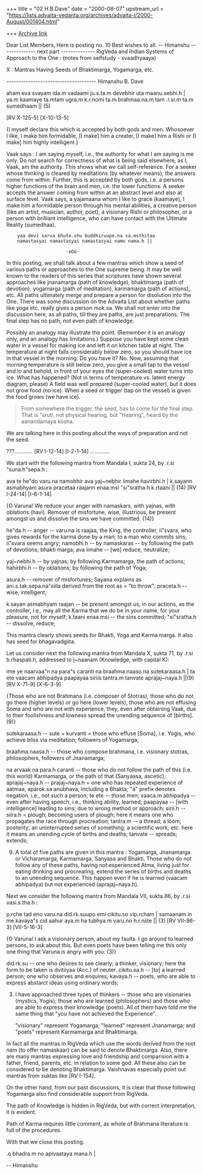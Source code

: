 +++
title = "02 H.B.Dave"
date = "2000-08-07"
upstream_url = "https://lists.advaita-vedanta.org/archives/advaita-l/2000-August/001404.html"

+++
[Archive link](https://lists.advaita-vedanta.org/archives/advaita-l/2000-August/001404.html)


Dear List Members,
Here is posting no. 10
Best wishes to all.
-- Himanshu
-------------- next part --------------
RigVeda and Indian Systems of Approach to the One :
(notes from selfstudy - svaadhyaaya)

X : Mantras Having Seeds of Bhaktimarga, Yogamarga, etc.

------------------------------------- Himanshu B. Dave

aham eva svayam ida.m vadaami ju.s.ta.m devebhir uta maanu.sebhi.h |
ya.m kaamaye ta.mtam ugra.m k.r.nomi ta.m brahmaa.na.m tam .r.si.m ta.m
sumedhaam || (5)

[RV X-125-5] [X-10-13-5]

{I myself declare this which is accepted by both gods and men. Whosoever I
like, I make him formidable, [I make] him a creater, [I make] him a Rishi or
[I make] him highly intelligent.}

Vaak says : I am saying myself, i.e., the authority for what I am saying is
me only. Do not search for correctness of what is being said elsewhere, as
I, Vaak, am the authority. This shows what we call self-reference. For a
seeker whose thinking is cleared by meditations (by whatever means), the
answers come from within. Further, this is accepted by both gods, i.e. a
persons higher functions of the brain and men, i.e. the lower functions. A
seeker accepts the answer coming from within at an abstract level and also
at surface level.
Vaak says, a yajamaana whom I like to grace (kaamaye), I make him a
formidable person through his mental abilities, a creative person (like an
artist, musician, author, poet), a visionary Rishi or philosopher, or a
person with brilliant intelligence, who can have contact with the Ultimate
Reality (sumedhaa).

        yaa devi sarva bhute.shu buddhiruupe.na sa.msthitaa
        namastasyai namastasyai namastasyai namo nama.h ||

                          -oOo-

In this posting, we shall talk about a few mantras which show a seed of
various paths or approaches to the One supreme being. It may be well known
to the readers of this series that scriptures have shown several approaches
like jnanamarga (path of knowledge), bhaktimarga (path of devotion),
yogamarga (path of meditation), karmamarga (path of actions), etc. All paths
ultimately merge and prepare a person for disolution into the One. There was
some discussion on the Advaita List about whether paths like yoga etc.
really gives a person mok.sa. We shall not enter into the discussion here,
as all paths, till they are paths, are just preparations. The final step has
no path, not even path of knowledge.

Possibly an analogy may illustrate the point. (Remember it is an analogy
only, and an analogy has limitations.) Suppose you have kept some clean
water in a vessel for making ice and left it on kitchen table at night. The
temperature at night falls considerably below zero, so you should have ice
in that vessel in the morning. Do you have it? No. Now, assuming that
morning temperature is still below zero, you give a small tap to the vessel
and lo and behold, in front of your eyes the (super-cooled) water turns into
ice. What has happened? (Not in terms of temperature vs. latent energy
diagram, please) A field was well prepared (super-cooled water), but it does
not grow food (no ice). When a seed or trigger (tap on the vessel) is given
the food grows (we have ice).

>From somewhere the trigger, the seed, has to come for the final step. That
is "sruti, not physical hearing, but "Hearing", heard by the aanandamaya
kosha.

We are talking here in this posting about the ways of preparation and not
the seed.

???............  [RV I-12-14]  [I-2-1-14] .............

We start with the following mantra from Mandala I, sukta 24, by .r.si
"suna.h"sepa.h :

ava te he"do varu.na namobhir ava yaj~nebhir iimahe havirbhi.h |
k.sayann asmabhyam asura pracetaa raajann enaa.msi "si"sratha.h k.rtaani || (14)
[RV I-24-14]  [I-6-1-14]

{O Varuna! We reduce your anger with namaskars, with yajnas, with oblations
(havi). Remover of misfortune, wise, illustrious, be present amongst us and
dissolve the sins we have committed. (14)}

he"da.h -- anger -- varu.na is raajaa, the King, the controller, ii"svara, who
           gives rewards for the karma done by a man; to a man who commits
           sins, ii"svara seems angry;
namobhi.h -- by namaskaras -- by following the path of devotions; bhakti
           marga;
ava iimahe -- [we] reduce, neutralize;

yaj~nebhi.h -- by yajnas; by following Karmamarga, the path of actions;
hahirbhi.h  -- by oblations; by following the path of Yoga;

asura.h     -- remover of misfortunes; Sayana explains as ani.s.tak.sepa.na"siila
               derived from the root as = "to throw";
praceta.h   -- wise, intelligent;

k.sayan asmabhyam raajan -- be present amongst us, in our actions, as the
               controller, i.e.,  may all the Karma that we do be in your
               name, for your pleasure, not for myself;
k.taani enaa.msi -- the sins committed;
"si"sratha.h     -- dissolve, reduce;

This mantra clearly shows seeds for Bhakti, Yoga and Karma marga. It also
has seed for bhagavadgiita.

Let us consider next the following mantra from Mandala X, sukta 71, by .r.si
b.rhaspati.h, addressed to j~naanam (Knowledge, with capital K):

ime ye naarvaa"n na para"s caranti na braahma.naaso na sutekaraasa.h |
ta ete vaacam abhipadya paapayaa siriis tantra.m tanvate aprajaj~naya.h ||(9)
[RV X-71-9] [X-6-3-9]

{Those who are not Brahmana (i.e. composer of Stotras), those who do not go
there (higher levels) or go here (lower levels), those who are not
effusing Soma and who are not with experience, they,
even after obtaining Vaak, due to their foolishness and lowness spread the
unending sequence of [births]. (9)}

sutekaraasa.h -- sute + kurvanti = those who effuse [Soma], i.e. Yogis, who
                 achieve bliss via meditation; followers of Yogamarga;

braahma.naasa.h -- those who compose brahmana, i.e. visionary stotras,
                 philosophers, followers of Jnanamarga;

na arvaak na para.h caranti -- those who do not follow the path of this
                 (i.e. this world) Karmamarga, or the path of that
                 (Sanyaasa, ascetic);
aprajaj~naya.h -- prajaj~naya.h = one who has repeated experience of aatmaa,
                 aparok.sa anubhava, including a Bhakta; "a" prefix denotes
                 negation, i.e., not such a person;
te ete         -- those men;
vaaca.m abhipadya -- even after having speech, i.e., thinking ability,
                     learned;
paapayaa          -- [with intelligence] leading to sins; due to wrong
                     method or approach;
sirii.h           -- siira.h = plough; becoming users of plough; here it
                     means one who propagates the race through procreation;
tantra.m          -- a thread; a loom; posterity; an uninterrupted series of
                     something; a scientific work; etc. here it means an
                     unending cycle of births and deaths;
tanvate           -- spreads; extends;

9. A total of five paths are given in this mantra : Yogamarga, Jnanamarga or
   Vicharamarga,  Karmamarga, Sanyasa and Bhakti. Those who do not follow
   any of these paths, having not experienced Atma, living just for eating
   drinking and procreating, extend the series of births and deaths to an
   unending sequence. This happen even if he is learned (vaacam abhipadya)
   but not experienced (aprajaj~naya.h).


Next we consider the following mantra from Mandala VII, sukta 86, by .r.si
vasi.s.tha.h :

p.rche tad eno varu.na did.rk.suupo emi cikitu.so vip.rcham |
samaanam in me kavaya"s cid aahur aya.m ha tubhya.m varu.no h.r.niite || (3)
[RV VII-86-3] [VII-5-16-3]

{O Varuna! I ask a visionary person, about my faults. I go around to
learned persons, to ask about this. But even poets have been
telling me this only one thing that Varuna is angry with you. (3)}

did.rk.su -- one who desires to see clearly; a thinker, visionary; here the
             form to be taken is dvitiiyaa (Acc.) of neuter.
cikitu.sa.h -- [to] a learned person; one who observes and enquires;
kavaya.h    -- poets, who are able to express abstarct ideas using ordinary
               words;

3. I have approached three types of thinkers -- those who are visionaries
   (mystics, Yogis); those who are learned (philosophers) and those who are
   able to express their knowledge (poets). All of them have told me the
   same thing that "you have not achieved the Experience".

   "visionary" represent Yogamarga; "learned" represent Jnanamarga; and
   "poets" represent Karmamarga and Bhaktimarga.

In fact all the mantras in RigVeda which use the words derived from the root
nam (to offer namaskaar) can be said to denote Bhaktimarga. Also, there are
many mantras expressing love and friendship and comparision with a father,
friend, parents, etc. in relation to some god. All these also can be
considered to be denoting Bhaktimarga. Vaishnavas especially point out
mantras from suktas like [RV I-154].

On the other hand, from our past discussions, it is clear that those
following Yogamarga also find considerable support from RigVeda.

The path of Knowledge is hidden in RigVeda, but with correct interpretation,
it is evident.

Path of Karma requires little comment, as whole of Brahmana literature is
full of the procedures.

With that we close this posting.

.o bhadra.m no apivaataya mana.h |

-- Himanshu
